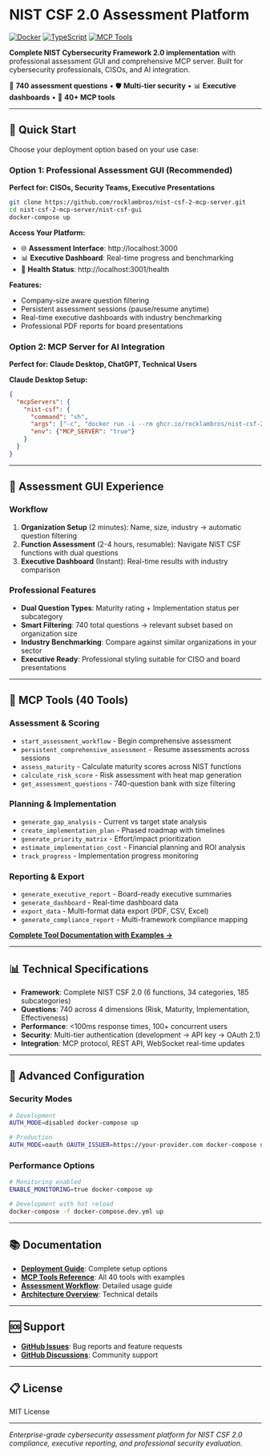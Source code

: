 # NIST CSF 2.0 Assessment Platform

[![Docker](https://img.shields.io/badge/Docker-Ready-2496ED?logo=docker&logoColor=white)](https://hub.docker.com/r/rocklambros/nist-csf-2-mcp-server)
[![TypeScript](https://img.shields.io/badge/TypeScript-5.x-blue.svg)](https://www.typescriptlang.org/)
[![MCP Tools](https://img.shields.io/badge/MCP%20Tools-40-purple.svg)](./PROMPTS.md)

**Complete NIST Cybersecurity Framework 2.0 implementation** with professional assessment GUI and comprehensive MCP server. Built for cybersecurity professionals, CISOs, and AI integration.

🎯 **740 assessment questions** • 🛡️ **Multi-tier security** • 📊 **Executive dashboards** • 🤖 **40+ MCP tools**

---

## 🚀 Quick Start

Choose your deployment option based on your use case:

### Option 1: Professional Assessment GUI (Recommended)

**Perfect for: CISOs, Security Teams, Executive Presentations**

```bash
git clone https://github.com/rocklambros/nist-csf-2-mcp-server.git
cd nist-csf-2-mcp-server/nist-csf-gui
docker-compose up
```

**Access Your Platform:**
- 🌐 **Assessment Interface**: http://localhost:3000
- 📊 **Executive Dashboard**: Real-time progress and benchmarking  
- 🔧 **Health Status**: http://localhost:3001/health

**Features:**
- Company-size aware question filtering
- Persistent assessment sessions (pause/resume anytime)
- Real-time executive dashboards with industry benchmarking
- Professional PDF reports for board presentations

### Option 2: MCP Server for AI Integration

**Perfect for: Claude Desktop, ChatGPT, Technical Users**

**Claude Desktop Setup:**
```json
{
  "mcpServers": {
    "nist-csf": {
      "command": "sh",
      "args": ["-c", "docker run -i --rm ghcr.io/rocklambros/nist-csf-2-mcp-server:latest node dist/index.js 2>/dev/null"],
      "env": {"MCP_SERVER": "true"}
    }
  }
}
```

---

## 🎨 Assessment GUI Experience

### Workflow
1. **Organization Setup** (2 minutes): Name, size, industry → automatic question filtering
2. **Function Assessment** (2-4 hours, resumable): Navigate NIST CSF functions with dual questions
3. **Executive Dashboard** (Instant): Real-time results with industry comparison

### Professional Features
- **Dual Question Types**: Maturity rating + Implementation status per subcategory
- **Smart Filtering**: 740 total questions → relevant subset based on organization size
- **Industry Benchmarking**: Compare against similar organizations in your sector
- **Executive Ready**: Professional styling suitable for CISO and board presentations

---

## 🤖 MCP Tools (40 Tools)

### Assessment & Scoring
- `start_assessment_workflow` - Begin comprehensive assessment
- `persistent_comprehensive_assessment` - Resume assessments across sessions
- `assess_maturity` - Calculate maturity scores across NIST functions
- `calculate_risk_score` - Risk assessment with heat map generation
- `get_assessment_questions` - 740-question bank with size filtering

### Planning & Implementation  
- `generate_gap_analysis` - Current vs target state analysis
- `create_implementation_plan` - Phased roadmap with timelines
- `generate_priority_matrix` - Effort/impact prioritization
- `estimate_implementation_cost` - Financial planning and ROI analysis
- `track_progress` - Implementation progress monitoring

### Reporting & Export
- `generate_executive_report` - Board-ready executive summaries
- `generate_dashboard` - Real-time dashboard data
- `export_data` - Multi-format data export (PDF, CSV, Excel)
- `generate_compliance_report` - Multi-framework compliance mapping

**[Complete Tool Documentation with Examples →](./PROMPTS.md)**

---

## 📊 Technical Specifications

- **Framework**: Complete NIST CSF 2.0 (6 functions, 34 categories, 185 subcategories)
- **Questions**: 740 across 4 dimensions (Risk, Maturity, Implementation, Effectiveness)
- **Performance**: <100ms response times, 100+ concurrent users
- **Security**: Multi-tier authentication (development → API key → OAuth 2.1)
- **Integration**: MCP protocol, REST API, WebSocket real-time updates

---

## 🔧 Advanced Configuration

### Security Modes
```bash
# Development
AUTH_MODE=disabled docker-compose up

# Production
AUTH_MODE=oauth OAUTH_ISSUER=https://your-provider.com docker-compose up
```

### Performance Options
```bash
# Monitoring enabled
ENABLE_MONITORING=true docker-compose up

# Development with hot reload
docker-compose -f docker-compose.dev.yml up
```

---

## 📚 Documentation

- **[Deployment Guide](./DEPLOYMENT.md)**: Complete setup options
- **[MCP Tools Reference](./PROMPTS.md)**: All 40 tools with examples  
- **[Assessment Workflow](./PERSISTENT_ASSESSMENT_GUIDE.md)**: Detailed usage guide
- **[Architecture Overview](./ARCHITECTURE_IMPROVEMENT_PLAN.md)**: Technical details

---

## 🆘 Support

- **[GitHub Issues](https://github.com/rocklambros/nist-csf-2-mcp-server/issues)**: Bug reports and feature requests
- **[GitHub Discussions](https://github.com/rocklambros/nist-csf-2-mcp-server/discussions)**: Community support

---

## 📋 License

MIT License

---

*Enterprise-grade cybersecurity assessment platform for NIST CSF 2.0 compliance, executive reporting, and professional security evaluation.*